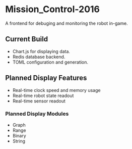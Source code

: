 # Mission_Control-2016
A frontend for debuging and monitoring the robot in-game.

## Current Build
 - Chart.js for displaying data.
 - Redis database backend.
 - TOML configuration and generation.

## Planned Display Features
 - Real-time clock speed and memory usage
 - Real-time robot state readout
 - Real-time sensor readout

### Planned Display Modules
 - Graph
 - Range
 - Binary
 - String
